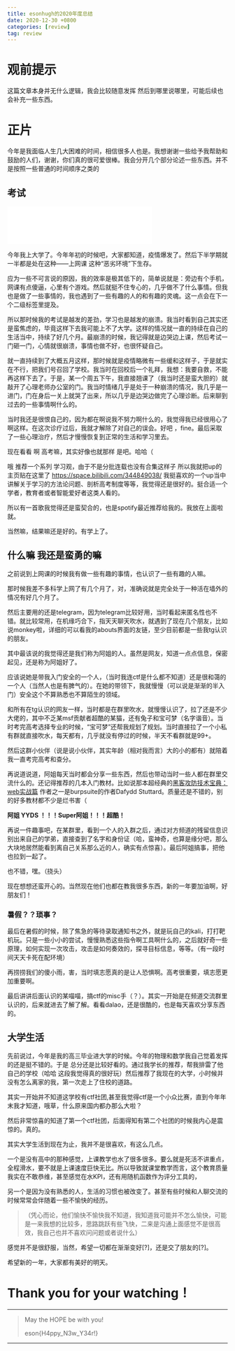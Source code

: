 ```yaml
---
title: esonhugh的2020年度总结
date: 2020-12-30 +0800
categories: [review]
tag: review
---
```


# 观前提示

这篇文章本身并无什么逻辑，我会比较随意发挥 然后到哪里说哪里，可能后续也会补充一些东西。

# 正片

今年是我面临人生几大困难的时间，相信很多人也是。我想谢谢一些给予我帮助和鼓励的人们，谢谢，你们真的很可爱很棒。我会分开几个部分论述一些东西。并不是按照一些普通的时间顺序之类的

## 考试

<iframe frameborder="no" border="0" marginwidth="0" marginheight="0" width=330 height=86 src="//music.163.com/outchain/player?type=2&id=1491119926&auto=1&height=66"></iframe>


今年我上大学了。今年年初的时候吧，大家都知道，疫情爆发了。然后下半学期就一半都是处在这种——上网课 这种“恶劣环境”下生存。


应为一些不可言说的原因，我的效率是极其低下的，简单说就是：旁边有个手机，网课有点傻逼，心里有个游戏。然后就挺不住专心的，几乎做不了什么事情。但我也是做了一些事情的，我也遇到了一些有趣的人的和有趣的灵魂。这一点会在下一个二级标签里提及。


所以那时候我的考试是越发的差劲，学习也是越发的崩溃。我当时看到自己其实还是蛮焦虑的，毕竟这样下去我可能上不了大学。这样的情况就一直的持续在自己的生活当中，持续了好几个月。最崩溃的时候，我记得就是边哭边上课，然后考试一门砸一门，心情就很崩溃，事情也做不好，也很怀疑自己。


就一直持续到了大概五月这样，那时候就是疫情略微有一些缓和这样子，于是就实在不行，把我们号召回了学校。我当时在回校后一个礼拜，我想：我要自救，不能再这样下去了。于是，某一个周五下午，我直接翘课了（我当时还是蛮大胆的）就敲开了心理老师办公室的门。我当时情绪几乎是处于一种崩溃的情况，我几乎是一进门，门在身后一关上就哭了出来，所以几乎是边哭边做完了心理诊断。后来聊到过去的一些事情啊什么的。 


当时我还是很恨自己的，因为都在啊说我不努力啊什么的，我觉得我已经很用心了啊这样。在这次诊疗过后，我就才解除了对自己的误会。好吧 ，fine。最后采取了一些心理治疗，然后才慢慢恢复到正常的生活和学习里去。


现在看看 啊 高考嘛，其实好像也就那样 是吧。哈哈（


哦 推荐一个系列 学习观，由于不是分批连载也没有合集这样子 所以我就把up的主页贴在这里了 https://space.bilibili.com/344849038/ 我挺喜欢的一个up当中讲解关于学习的方法论问题、剖析高考制度等等，我觉得还是很好的。挺合适一个学者，教育者或者智能爱好者这类人看的。


所以有一首歌我觉得还是蛮契合的，也是spotify最近推荐给我的。我放在上面啦就。


当然嘛，结果嘛还是好的。有学上了。


## 什么嘛 我还是蛮勇的嘛


之前说到上网课的时候我有做一些有趣的事情，也认识了一些有趣的人嘛。


那时候我差不多科学上网了有几个月了，对，准确说就是完全处于一种活在墙外的情况有好几个月了。


然后主要用的还是telegram，因为telegram比较好用，当时看起来匿名性也不错。就比较常用，在机缘巧合下，指天天聊天吹水，就遇到了现在几个朋友，比如说monkey啦，详细的可以看我的abouts界面的友链，至少目前都是一些我tg认识的朋友。


其中最该说的我觉得还是我们称为阿姐的人。虽然是网友，知道一点点信息，保密起见，还是称为阿姐好了。


应该说她是带我入门安全的一个人，（当时我连ctf是什么都不知道）还是很和蔼的一个人（当然人也是有脾气的）。在她的带领下，我就慢慢（可以说是渐渐的半入门）安全这个不算熟悉也不算陌生的领域。


和所有在tg认识的网友一样，当时都是在群里吹水，就慢慢认识了，拉了还是不少大佬的，其中不乏某msf贡献者超酷的某猫，还有兔子和宝可梦（名字谐音）。当时考完高考选择专业的时候，“宝可梦”还帮我规划了规划。当时直接拉了一个小私有群就直接吹水，每天都有，几乎就没有停过的时候，半天不看群就是99+。


然后这群小伙伴（说是说小伙伴，其实年龄（相对我而言）大的小的都有）就陪着我一直考完高考和查分。


再说道说道，阿姐每天当时都会分享一些东西，然后也带动当时一些人都在群里交流什么的。还记得推荐的几本入门教材。比如说那本超经典的[黑客攻防技术宝典：web实战篇](https://www.ituring.com.cn/book/885) 作者之一是burpsuite的作者Dafydd Stuttard。质量还是不错的，别的好多教材都不少是烂书害（ 


__阿姐 YYDS ！！！Super阿姐！！！超酷！__


再说一件趣事吧，在某群里，看到一个人的入群之后，通过对方频道的残留信息识别出来自己的学弟，直接查到了名字和身份证（哈，蛮神奇，也算是缘分吧，那么大块地居然能看到离自己关系那么近的人，确实有点惊喜）。最后阿姐搞事，把他也拉到一起了。


也不错，嘿。（挠头）


现在想想还蛮开心的。当然现在他们也都在教我很多东西，新的一年要加油啊，好朋友们！


### 暑假？？琐事？

最后在暑假的时候，除了焦急的等待录取通知书之外，就是玩自己的kali，打打靶机玩。只是一些小小的尝试，慢慢熟悉这些指令啊工具啊什么的，之后就好奇一些原理，如何实现一次攻击，攻击是如何奏效的，探寻目标信息，等等。（有一段时间天天卡死在配环境）


再捞捞我们的傻小雨，害，当时填志愿真的是让人恐惧啊。高考很重要，填志愿更加重要啊。


最后讲讲后面认识的某喵喵，搞ctf的misc手（？）。其实一开始是在频道交流群里认识的，后来就进去了解了解。看看dalao，还是很酷的，也是每天喜欢分享东西的。


## 大学生活


先前说过，今年是我的高三毕业进大学的时候。今年的物理和数学我自己觉着发挥的还是挺不错的。于是 总分还是比较好看的。通过我学长的推荐，帮我排雷了他自己的学校（哈哈 这段我觉得真的很好玩）然后推荐了我现在的大学，小时候并没有怎么离家的我，第一次走上了住校的道路。


其实一开始并不知道这学校有ctf社团,甚至我觉得ctf是一个小众比赛，直到今年年末我才知道，哦草，什么原来国内都办那么大啦？


然后非常惊喜的知道了第一个ctf社团，后面得知有第二个社团的时候我内心是震惊的。真的。


其实大学生活到现在为止，我并不是很喜欢，有这么几点。


一个是没有高中的那种感觉，上课教学也水了很多很多。要么就是死活不讲重点，全程滑水，要不就是上课速度巨快无比。所以导致就课堂教学而言，这个教育质量我实在不敢恭维，甚至感觉在水KPI，还有用随机函数作为评分工具的，


另一个是因为没有熟悉的人，生活的习惯也被改变了。甚至有些时候和人聊交流的时候常常会伴随着一些不愉快的经历。


>（凭心而论，他们愉快不愉快我不知道，我知道我可能并不怎么愉快，可能是一来我想的比较多，思路跳跃有些飞快，二来是沟通上面感觉不是很高效，我自己也并不喜欢问问题或者说什么）


感觉并不是很舒服，当然，希望一切都在渐渐变好[?]，还是交了朋友的[?]。


希望新的一年，大家都有美好的明天。


# Thank you for your watching！



---
>
>May the HOPE be with you!
>
>eson{H4ppy_N3w_Y34r!}
>
---



<!-- esonhugh skyworship -->

